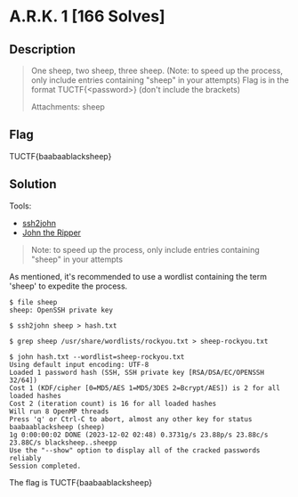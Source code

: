 # A.R.K. 1 [166 Solves]

## Description

> One sheep, two sheep, three sheep. (Note: to speed up the process, only include entries containing "sheep" in your attempts) Flag is in the format TUCTF{\<password>} (don't include the brackets)
>
> Attachments: sheep

## Flag

TUCTF{baabaablacksheep}

## Solution

Tools:

- [ssh2john](https://github.com/openwall/john/blob/bleeding-jumbo/run/ssh2john.py)
- [John the Ripper](https://github.com/openwall/john)

> Note: to speed up the process, only include entries containing "sheep" in your attempts

As mentioned, it's recommended to use a wordlist containing the term 'sheep' to expedite the process.

```console
$ file sheep
sheep: OpenSSH private key

$ ssh2john sheep > hash.txt

$ grep sheep /usr/share/wordlists/rockyou.txt > sheep-rockyou.txt

$ john hash.txt --wordlist=sheep-rockyou.txt
Using default input encoding: UTF-8
Loaded 1 password hash (SSH, SSH private key [RSA/DSA/EC/OPENSSH 32/64])
Cost 1 (KDF/cipher [0=MD5/AES 1=MD5/3DES 2=Bcrypt/AES]) is 2 for all loaded hashes
Cost 2 (iteration count) is 16 for all loaded hashes
Will run 8 OpenMP threads
Press 'q' or Ctrl-C to abort, almost any other key for status
baabaablacksheep (sheep)
1g 0:00:00:02 DONE (2023-12-02 02:48) 0.3731g/s 23.88p/s 23.88c/s 23.88C/s blacksheep..sheepp
Use the "--show" option to display all of the cracked passwords reliably
Session completed.
```

The flag is TUCTF{baabaablacksheep}
